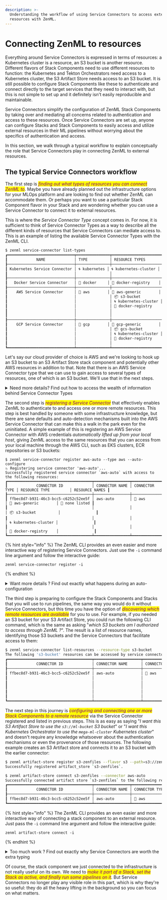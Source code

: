 ```yaml
---
description: >-
  Understanding the workflow of using Service Connectors to access external
  resources with ZenML.
---
```


# Connecting ZenML to resources

Everything around Service Connectors is expressed in terms of resources: a Kubernetes cluster is a resource, an S3 bucket is another resource. Different flavors of Stack Components need to use different resources to function: the Kubernetes and Tekton Orchestrators need access to a Kubernetes cluster, the S3 Artifact Store needs access to an S3 bucket. It is still possible to configure Stack Components like these to authenticate and connect directly to the target services that they need to interact with, but this is not simple to set up and it definitely isn't easily reproducible and maintainable.

Service Connectors simplify the configuration of ZenML Stack Components by taking over and mediating all concerns related to authentication and access to these resources. Once Service Connectors are set up, anyone can configure Stacks and Stack Components to easily access and utilize external resources in their ML pipelines without worrying about the specifics of authentication and access.

In this section, we walk through a typical workflow to explain conceptually the role that Service Connectors play in connecting ZenML to external resources.

## The typical Service Connectors workflow

The first step is _<mark style="color:purple;">finding out what types of resources you can connect ZenML to</mark>_. Maybe you have already planned out the infrastructure options for your MLOps platform and are looking to find out whether ZenML can accommodate them. Or perhaps you want to use a particular Stack Component flavor in your Stack and are wondering whether you can use a Service Connector to connect it to external resources.

This is where the _Service Connector Type_ concept comes in. For now, it is sufficient to think of Service Connector Types as a way to describe all the different kinds of resources that Service Connectors can mediate access to. This is an example of listing the available Service Connector Types with the ZenML CLI.

```sh
$ zenml service-connector list-types
┏━━━━━━━━━━━━━━━━━━━━━━━━━━━━━━┯━━━━━━━━━━━━━━━┯━━━━━━━━━━━━━━━━━━━━━━━┯━━━━━━━━━━━━━━━━━━┯━━━━━━━┯━━━━━━━━┓
┃             NAME             │ TYPE          │ RESOURCE TYPES        │ AUTH METHODS     │ LOCAL │ REMOTE ┃
┠──────────────────────────────┼───────────────┼───────────────────────┼──────────────────┼───────┼────────┨
┃ Kubernetes Service Connector │ 🌀 kubernetes │ 🌀 kubernetes-cluster │ password         │ ✅    │ ✅     ┃
┃                              │               │                       │ token            │       │        ┃
┠──────────────────────────────┼───────────────┼───────────────────────┼──────────────────┼───────┼────────┨
┃   Docker Service Connector   │ 🐳 docker     │ 🐳 docker-registry    │ password         │ ✅    │ ✅     ┃
┠──────────────────────────────┼───────────────┼───────────────────────┼──────────────────┼───────┼────────┨
┃    AWS Service Connector     │ 🔶 aws        │ 🔶 aws-generic        │ implicit         │ ✅    │ ✅     ┃
┃                              │               │ 📦 s3-bucket          │ secret-key       │       │        ┃
┃                              │               │ 🌀 kubernetes-cluster │ sts-token        │       │        ┃
┃                              │               │ 🐳 docker-registry    │ iam-role         │       │        ┃
┃                              │               │                       │ session-token    │       │        ┃
┃                              │               │                       │ federation-token │       │        ┃
┠──────────────────────────────┼───────────────┼───────────────────────┼──────────────────┼───────┼────────┨
┃    GCP Service Connector     │ 🔵 gcp        │ 🔵 gcp-generic        │ implicit         │ ✅    │ ✅     ┃
┃                              │               │ 📦 gcs-bucket         │ user-account     │       │        ┃
┃                              │               │ 🌀 kubernetes-cluster │ service-account  │       │        ┃
┃                              │               │ 🐳 docker-registry    │ oauth2-token     │       │        ┃
┃                              │               │                       │ impersonation    │       │        ┃
┗━━━━━━━━━━━━━━━━━━━━━━━━━━━━━━┷━━━━━━━━━━━━━━━┷━━━━━━━━━━━━━━━━━━━━━━━┷━━━━━━━━━━━━━━━━━━┷━━━━━━━┷━━━━━━━━┛
```

Let's say our cloud provider of choice is AWS and we're looking to hook up an S3 bucket to an S3 Artifact Store stack component and potentially other AWS resources in addition to that. Note that there is an AWS Service Connector type that we can use to gain access to several types of resources, one of which is an S3 bucket. We'll use that in the next steps.

<details>

<summary>Need more details? Find out how to access the wealth of information behind Service Connector Types</summary>

A lot more is hidden behind a Service Connector Type than a name and a simple list of resource types. Before using a Service Connector Type to configure a Service Connector, you probably need to understand what it is, what it can offer and what are the supported authentication methods and their requirements. All this can be accessed on-site directly through the CLI. Some examples are included here.

Showing information about the `aws` Service Connector Type:

```
$ zenml service-connector describe-type aws
╔══════════════════════════════════════════════════════════════════════════════╗
║                🔶 AWS Service Connector (connector type: aws)                ║
╚══════════════════════════════════════════════════════════════════════════════╝
                                                                                
Authentication methods:                                                         
                                                                                
 • 🔒 implicit                                                                  
 • 🔒 secret-key                                                                
 • 🔒 sts-token                                                                 
 • 🔒 iam-role                                                                  
 • 🔒 session-token                                                             
 • 🔒 federation-token                                                          
                                                                                
Resource types:                                                                 
                                                                                
 • 🔶 aws-generic                                                               
 • 📦 s3-bucket                                                                 
 • 🌀 kubernetes-cluster                                                        
 • 🐳 docker-registry                                                           
                                                                                
Supports auto-configuration: True                                               
                                                                                
Available locally: True                                                         
                                                                                
Available remotely: True                                                        
                                                                                
The ZenML AWS Service Connector facilitates the authentication and access to    
managed AWS services and resources. These encompass a range of resources,       
including S3 buckets, ECR repositories, and EKS clusters. The connector provides
support for various authentication methods, including explicit long-lived AWS   
secret keys, IAM roles, short-lived STS tokens and implicit authentication.     
                                                                                
To ensure heightened security measures, this connector also enables the         
generation of temporary STS security tokens that are scoped down to the minimum 
permissions necessary for accessing the intended resource. Furthermore, it      
includes automatic configuration and detection of credentials locally configured
through the AWS CLI.                                                            
                                                                                
This connector serves as a general means of accessing any AWS service by issuing
pre-authenticated boto3 sessions to clients. Additionally, the connector can    
handle specialized authentication for S3, Docker and Kubernetes Python clients. 
It also allows for the configuration of local Docker and Kubernetes CLIs.       
                                                                                
The AWS Service Connector is part of the AWS ZenML integration. You can either  
install the entire integration or use a pypi extra to install it independently  
of the integration:                                                             
                                                                                
 • pip install zenml[connectors-aws] installs only prerequisites for the AWS    
   Service Connector Type                                                       
 • zenml integration install aws installs the entire AWS ZenML integration      
                                                                                
It is not required to install and set up the AWS CLI on your local machine to   
use the AWS Service Connector to link Stack Components to AWS resources and     
services. However, it is recommended to do so if you are looking for a quick    
setup that includes using the auto-configuration Service Connector features.    
                                                                                
────────────────────────────────────────────────────────────────────────────────
```

Fetching details about the `s3-bucket` resource type:

```
$ zenml service-connector describe-type aws --resource-type s3-bucket
╔══════════════════════════════════════════════════════════════════════════════╗
║                 📦 AWS S3 bucket (resource type: s3-bucket)                  ║
╚══════════════════════════════════════════════════════════════════════════════╝
                                                                                
Authentication methods: implicit, secret-key, sts-token, iam-role,              
session-token, federation-token                                                 
                                                                                
Supports resource instances: True                                               
                                                                                
Authentication methods:                                                         
                                                                                
 • 🔒 implicit                                                                  
 • 🔒 secret-key                                                                
 • 🔒 sts-token                                                                 
 • 🔒 iam-role                                                                  
 • 🔒 session-token                                                             
 • 🔒 federation-token                                                          
                                                                                
Allows users to connect to S3 buckets. When used by Stack Components, they are  
provided a pre-configured boto3 S3 client instance.                             
                                                                                
The configured credentials must have at least the following AWS IAM permissions 
associated with the ARNs of S3 buckets that the connector will be allowed to    
access (e.g. arn:aws:s3:::* and arn:aws:s3:::*/* represent all the available S3 
buckets).                                                                       
                                                                                
 • s3:ListBucket                                                                
 • s3:GetObject                                                                 
 • s3:PutObject                                                                 
 • s3:DeleteObject                                                              
 • s3:ListAllMyBuckets                                                          
                                                                                
If set, the resource name must identify an S3 bucket using one of the following 
formats:                                                                        
                                                                                
 • S3 bucket URI (canonical resource name): s3://{bucket-name}                  
 • S3 bucket ARN: arn:aws:s3:::{bucket-name}                                    
 • S3 bucket name: {bucket-name}                                                
                                                                                
────────────────────────────────────────────────────────────────────────────────
```

Displaying information about the `session-token` authentication method:

```
$ zenml service-connector describe-type aws --auth-method session-token
╔══════════════════════════════════════════════════════════════════════════════╗
║              🔒 AWS Session Token (auth method: session-token)               ║
╚══════════════════════════════════════════════════════════════════════════════╝
                                                                                
Supports issuing temporary credentials: True                                    
                                                                                
Generates temporary session STS tokens for IAM users. The connector needs to be 
configured with an AWS secret key associated with an IAM user or AWS account    
root user (not recommended). The connector will generate temporary STS tokens   
upon request by calling the GetSessionToken STS API.                            
                                                                                
These STS tokens have an expiration period longer that those issued through the 
AWS IAM Role authentication method and are more suitable for long-running       
processes that cannot automatically re-generate credentials upon expiration.    
                                                                                
An AWS region is required and the connector may only be used to access AWS      
resources in the specified region.                                              
                                                                                
The default expiration period for generated STS tokens is 12 hours with a       
minimum of 15 minutes and a maximum of 36 hours. Temporary credentials obtained 
by using the AWS account root user credentials (not recommended) have a maximum 
duration of 1 hour.                                                             
                                                                                
As a precaution, when long-lived credentials (i.e. AWS Secret Keys) are detected
on your environment by the Service Connector during auto-configuration, this    
authentication method is automatically chosen instead of the AWS Secret Key     
authentication method alternative.                                              
                                                                                
Generated STS tokens inherit the full set of permissions of the IAM user or AWS 
account root user that is calling the GetSessionToken API. Depending on your    
security needs, this may not be suitable for production use, as it can lead to  
accidental privilege escalation. Instead, it is recommended to use the AWS      
Federation Token or AWS IAM Role authentication methods to restrict the         
permissions of the generated STS tokens.                                        
                                                                                
For more information on session tokens and the GetSessionToken AWS API, see: the
official AWS documentation on the subject.                                      
                                                                                
Attributes:                                                                     
                                                                                
 • aws_access_key_id {string, secret, required}: AWS Access Key ID              
 • aws_secret_access_key {string, secret, required}: AWS Secret Access Key      
 • region {string, required}: AWS Region                                        
 • endpoint_url {string, optional}: AWS Endpoint URL                            
                                                                                
────────────────────────────────────────────────────────────────────────────────
```

</details>

The second step is _<mark style="color:purple;">registering a Service Connector</mark>_ that effectively enables ZenML to authenticate to and access one or more remote resources. This step is best handled by someone with some infrastructure knowledge, but there are sane defaults and auto-detection mechanisms built into the AWS Service Connector that can make this a walk in the park even for the uninitiated. A simple example of this is registering an AWS Service Connector with AWS credentials _automatically lifted up from your local host_, giving ZenML access to the same resources that you can access from your local machine through the AWS CLI, such as EKS clusters, ECR repositories or S3 buckets:

```shell
$ zenml service-connector register aws-auto --type aws --auto-configure
⠦ Registering service connector 'aws-auto'...
Successfully registered service connector `aws-auto` with access to the following resources:
┏━━━━━━━━━━━━━━━━━━━━━━━━━━━━━━━━━━━━━━┯━━━━━━━━━━━━━━━━┯━━━━━━━━━━━━━━━━┯━━━━━━━━━━━━━━━━━━━━━━━┯━━━━━━━━━━━━━━━━┓
┃             CONNECTOR ID             │ CONNECTOR NAME │ CONNECTOR TYPE │ RESOURCE TYPE         │ RESOURCE NAMES ┃
┠──────────────────────────────────────┼────────────────┼────────────────┼───────────────────────┼────────────────┨
┃ ffbec8d7-b931-46c3-bcc5-c6252c52ee5f │ aws-auto       │ 🔶 aws         │ 🔶 aws-generic        │ 🤷 none listed ┃
┃                                      │                │                │ 📦 s3-bucket          │                ┃
┃                                      │                │                │ 🌀 kubernetes-cluster │                ┃
┃                                      │                │                │ 🐳 docker-registry    │                ┃
┗━━━━━━━━━━━━━━━━━━━━━━━━━━━━━━━━━━━━━━┷━━━━━━━━━━━━━━━━┷━━━━━━━━━━━━━━━━┷━━━━━━━━━━━━━━━━━━━━━━━┷━━━━━━━━━━━━━━━━┛
```

{% hint style="info" %}
The ZenML CLI provides an even easier and more interactive way of registering Service Connectors. Just use the `-i` command line argument and follow the interactive guide:

```
zenml service-connector register -i
```
{% endhint %}

<details>

<summary>Want more details ? Find out exactly what happens during an auto-configuration</summary>

A quick glance into the Service Connector configuration that was automatically detected gives a better idea of what happened:

```
$ zenml service-connector describe aws-auto
Service connector 'aws-auto' of type 'aws' with id 'ffbec8d7-b931-46c3-bcc5-c6252c52ee5f' is owned by user 'default' and is 'private'.
                           'aws-auto' aws Service Connector Details                           
┏━━━━━━━━━━━━━━━━━━┯━━━━━━━━━━━━━━━━━━━━━━━━━━━━━━━━━━━━━━━━━━━━━━━━━━━━━━━━━━━━━━━━━━━━━━━━━┓
┃ PROPERTY         │ VALUE                                                                   ┃
┠──────────────────┼─────────────────────────────────────────────────────────────────────────┨
┃ ID               │ ffbec8d7-b931-46c3-bcc5-c6252c52ee5f                                    ┃
┠──────────────────┼─────────────────────────────────────────────────────────────────────────┨
┃ NAME             │ aws-auto                                                                ┃
┠──────────────────┼─────────────────────────────────────────────────────────────────────────┨
┃ TYPE             │ 🔶 aws                                                                  ┃
┠──────────────────┼─────────────────────────────────────────────────────────────────────────┨
┃ AUTH METHOD      │ session-token                                                           ┃
┠──────────────────┼─────────────────────────────────────────────────────────────────────────┨
┃ RESOURCE TYPES   │ 🔶 aws-generic, 📦 s3-bucket, 🌀 kubernetes-cluster, 🐳 docker-registry ┃
┠──────────────────┼─────────────────────────────────────────────────────────────────────────┨
┃ RESOURCE NAME    │ <multiple>                                                              ┃
┠──────────────────┼─────────────────────────────────────────────────────────────────────────┨
┃ SECRET ID        │ 6e03d968-fba0-47ff-b01d-eeb58780bcc8                                    ┃
┠──────────────────┼─────────────────────────────────────────────────────────────────────────┨
┃ SESSION DURATION │ 43200s                                                                  ┃
┠──────────────────┼─────────────────────────────────────────────────────────────────────────┨
┃ EXPIRES IN       │ N/A                                                                     ┃
┠──────────────────┼─────────────────────────────────────────────────────────────────────────┨
┃ OWNER            │ default                                                                 ┃
┠──────────────────┼─────────────────────────────────────────────────────────────────────────┨
┃ WORKSPACE        │ default                                                                 ┃
┠──────────────────┼─────────────────────────────────────────────────────────────────────────┨
┃ SHARED           │ ➖                                                                      ┃
┠──────────────────┼─────────────────────────────────────────────────────────────────────────┨
┃ CREATED_AT       │ 2023-05-16 16:59:56.761936                                              ┃
┠──────────────────┼─────────────────────────────────────────────────────────────────────────┨
┃ UPDATED_AT       │ 2023-05-16 16:59:56.761939                                              ┃
┗━━━━━━━━━━━━━━━━━━┷━━━━━━━━━━━━━━━━━━━━━━━━━━━━━━━━━━━━━━━━━━━━━━━━━━━━━━━━━━━━━━━━━━━━━━━━━┛
            Configuration            
┏━━━━━━━━━━━━━━━━━━━━━━━┯━━━━━━━━━━━┓
┃ PROPERTY              │ VALUE     ┃
┠───────────────────────┼───────────┨
┃ region                │ us-east-1 ┃
┠───────────────────────┼───────────┨
┃ aws_access_key_id     │ [HIDDEN]  ┃
┠───────────────────────┼───────────┨
┃ aws_secret_access_key │ [HIDDEN]  ┃
┗━━━━━━━━━━━━━━━━━━━━━━━┷━━━━━━━━━━━┛
```

The AWS Service Connector discovered and lifted the AWS Secret Key that was configured on the local machine and securely stored it in the [Secrets Store](../secrets-management/#centralized-secrets-store). Normally, this would be cause for concern, because the AWS Secret Key gives access to any and all AWS resources in your account and should not be distributed to third parties.

However, in this case, _the following security best practice is automatically enforced by the AWS connector_: the AWS Secret Key will be kept hidden and the clients will never use it directly to gain access to any AWS resources. Instead, the AWS Service Connector will generate short-lived security tokens and distribute those to clients. It will also take care of issuing new tokens when those expire. This is identifiable from the `session-token` authentication method and the session duration configuration attributes.

One way to confirm this is to ask ZenML to show us the exact configuration that a Service Connector client would see, but this requires us to pick a resource for which temporary credentials can be generated and use the `--client` CLI flag:

```
$ zenml service-connector describe aws-auto --client --resource-type s3-bucket --resource-id s3://zenfiles
Service connector 'aws-auto (s3-bucket | s3://zenfiles client)' of type 'aws' with id '4c0c0511-0ffd-42c6-9ea9-6a33b19620a2' is owned by user 'default' and is 'private'.
    'aws-auto (s3-bucket | s3://zenfiles client)' aws Service     
                        Connector Details                         
┏━━━━━━━━━━━━━━━━━━┯━━━━━━━━━━━━━━━━━━━━━━━━━━━━━━━━━━━━━━━━━━━━━┓
┃ PROPERTY         │ VALUE                                       ┃
┠──────────────────┼─────────────────────────────────────────────┨
┃ ID               │ 4c0c0511-0ffd-42c6-9ea9-6a33b19620a2        ┃
┠──────────────────┼─────────────────────────────────────────────┨
┃ NAME             │ aws-auto (s3-bucket | s3://zenfiles client) ┃
┠──────────────────┼─────────────────────────────────────────────┨
┃ TYPE             │ 🔶 aws                                      ┃
┠──────────────────┼─────────────────────────────────────────────┨
┃ AUTH METHOD      │ sts-token                                   ┃
┠──────────────────┼─────────────────────────────────────────────┨
┃ RESOURCE TYPES   │ 📦 s3-bucket                                ┃
┠──────────────────┼─────────────────────────────────────────────┨
┃ RESOURCE NAME    │ s3://zenfiles                               ┃
┠──────────────────┼─────────────────────────────────────────────┨
┃ SECRET ID        │                                             ┃
┠──────────────────┼─────────────────────────────────────────────┨
┃ SESSION DURATION │ N/A                                         ┃
┠──────────────────┼─────────────────────────────────────────────┨
┃ EXPIRES IN       │ 11h59m55s                                   ┃
┠──────────────────┼─────────────────────────────────────────────┨
┃ OWNER            │ default                                     ┃
┠──────────────────┼─────────────────────────────────────────────┨
┃ WORKSPACE        │ default                                     ┃
┠──────────────────┼─────────────────────────────────────────────┨
┃ SHARED           │ ➖                                          ┃
┠──────────────────┼─────────────────────────────────────────────┨
┃ CREATED_AT       │ 2023-05-16 17:28:13.164651                  ┃
┠──────────────────┼─────────────────────────────────────────────┨
┃ UPDATED_AT       │ 2023-05-16 17:28:13.164654                  ┃
┗━━━━━━━━━━━━━━━━━━┷━━━━━━━━━━━━━━━━━━━━━━━━━━━━━━━━━━━━━━━━━━━━━┛
            Configuration            
┏━━━━━━━━━━━━━━━━━━━━━━━┯━━━━━━━━━━━┓
┃ PROPERTY              │ VALUE     ┃
┠───────────────────────┼───────────┨
┃ region                │ us-east-1 ┃
┠───────────────────────┼───────────┨
┃ aws_access_key_id     │ [HIDDEN]  ┃
┠───────────────────────┼───────────┨
┃ aws_secret_access_key │ [HIDDEN]  ┃
┠───────────────────────┼───────────┨
┃ aws_session_token     │ [HIDDEN]  ┃
┗━━━━━━━━━━━━━━━━━━━━━━━┷━━━━━━━━━━━┛
```

As can be seen, this configuration is of a temporary STS AWS token that will expire in 12 hours.

Of course, the AWS Secret Key to your AWS IAM user or (worse) AWS root account should still not be used as a direct means of authentication outside of local development. This is just an example and the AWS Service Connector supports other authentication methods that are more suitable for production purposes.

</details>

The third step is preparing to configure the Stack Components and Stacks that you will use to run pipelines, the same way you would do it without Service Connectors, but this time you have the option of _<mark style="color:purple;">discovering which remote resources are available</mark>_ for you to use. For example, if you needed an S3 bucket for your S3 Artifact Store, you could run the following CLI command, which is the same as asking "_which S3 buckets am I authorized to access through ZenML ?_". The result is a list of resource names, identifying those S3 buckets and the Service Connectors that facilitate access to them:&#x20;

```sh
$ zenml service-connector list-resources --resource-type s3-bucket
The following 's3-bucket' resources can be accessed by service connectors configured in your workspace:
┏━━━━━━━━━━━━━━━━━━━━━━━━━━━━━━━━━━━━━━┯━━━━━━━━━━━━━━━━━━━━━┯━━━━━━━━━━━━━━━━┯━━━━━━━━━━━━━━━┯━━━━━━━━━━━━━━━━━━━━━━━━━━━━━━━━━━━━━━━┓
┃             CONNECTOR ID             │ CONNECTOR NAME      │ CONNECTOR TYPE │ RESOURCE TYPE │ RESOURCE NAMES                        ┃
┠──────────────────────────────────────┼─────────────────────┼────────────────┼───────────────┼───────────────────────────────────────┨
┃ ffbec8d7-b931-46c3-bcc5-c6252c52ee5f │ aws-auto            │ 🔶 aws         │ 📦 s3-bucket  │ s3://public-flavor-logos              ┃
┃                                      │                     │                │               │ s3://sagemaker-us-east-1-715803424590 ┃
┃                                      │                     │                │               │ s3://spark-artifact-store             ┃
┃                                      │                     │                │               │ s3://zenfiles                         ┃
┃                                      │                     │                │               │ s3://zenml-demos                      ┃
┃                                      │                     │                │               │ s3://zenmlpublicdata                  ┃
┗━━━━━━━━━━━━━━━━━━━━━━━━━━━━━━━━━━━━━━┷━━━━━━━━━━━━━━━━━━━━━┷━━━━━━━━━━━━━━━━┷━━━━━━━━━━━━━━━┷━━━━━━━━━━━━━━━━━━━━━━━━━━━━━━━━━━━━━━━┛
```

The next step in this journey is _<mark style="color:purple;">configuring and connecting one or more Stack Components to a remote resource</mark>_ via the Service Connector registered and listed in previous steps. This is as easy as saying "_I want this S3 Artifact Store to use the `s3://ml-bucket` S3 bucket_" or "_I want this Kubernetes Orchestrator to use the `mega-ml-cluster` Kubernetes cluster_" and doesn't require any knowledge whatsoever about the authentication mechanisms or even the provenance of those resources. The following example creates an S3 Artifact store and connects it to an S3 bucket with the earlier connector:

```sh
$ zenml artifact-store register s3-zenfiles --flavor s3 --path=s3://zenfiles
Successfully registered artifact_store `s3-zenfiles`.

$ zenml artifact-store connect s3-zenfiles --connector aws-auto
Successfully connected artifact store `s3-zenfiles` to the following resources:
┏━━━━━━━━━━━━━━━━━━━━━━━━━━━━━━━━━━━━━━┯━━━━━━━━━━━━━━━━┯━━━━━━━━━━━━━━━━┯━━━━━━━━━━━━━━━┯━━━━━━━━━━━━━━━━┓
┃             CONNECTOR ID             │ CONNECTOR NAME │ CONNECTOR TYPE │ RESOURCE TYPE │ RESOURCE NAMES ┃
┠──────────────────────────────────────┼────────────────┼────────────────┼───────────────┼────────────────┨
┃ ffbec8d7-b931-46c3-bcc5-c6252c52ee5f │ aws-auto       │ 🔶 aws         │ 📦 s3-bucket  │ s3://zenfiles  ┃
┗━━━━━━━━━━━━━━━━━━━━━━━━━━━━━━━━━━━━━━┷━━━━━━━━━━━━━━━━┷━━━━━━━━━━━━━━━━┷━━━━━━━━━━━━━━━┷━━━━━━━━━━━━━━━━┛

```

{% hint style="info" %}
The ZenML CLI provides an even easier and more interactive way of connecting a stack component to an external resource. Just pass the `-i` command line argument and follow the interactive guide:

```
zenml artifact-store connect -i
```
{% endhint %}

<details>

<summary>Too much work ? Find out exactly why Service Connectors are worth the extra typing</summary>

At this point, you may wonder why you would need to do all this extra work when you could have simply configured your S3 Artifact Store with embedded AWS credentials or referencing AWS credentials in a ZenML secret, like this:

```sh
$ zenml secret create aws-secret -i
Entering interactive mode:
Please enter a secret key: aws_access_key_id
Please enter the secret value for the key [aws_access_key_id]: ****
Do you want to add another key-value pair to this secret? [y/n]: y
Please enter a secret key: aws_secret_access_key
Please enter the secret value for the key [aws_secret_access_key]: ****
Do you want to add another key-value pair to this secret? [y/n]: n
The following secret will be registered.
┏━━━━━━━━━━━━━━━━━━━━━━━┯━━━━━━━━━━━━━━┓
┃      SECRET_KEY       │ SECRET_VALUE ┃
┠───────────────────────┼──────────────┨
┃   aws_access_key_id   │ ***          ┃
┠───────────────────────┼──────────────┨
┃ aws_secret_access_key │ ***          ┃
┗━━━━━━━━━━━━━━━━━━━━━━━┷━━━━━━━━━━━━━━┛
Secret 'aws-secret' successfully created.

$ zenml artifact-store register s3-zenfiles --flavor s3 --path=s3://zenfiles --authentication_secret=aws-secret
Successfully registered artifact_store `s3-zenfiles`.

```

These are some of the advantages of linking an S3 Artifact Store, or any Stack Component for that matter, to an external resource using a Service Connector:

* the S3 Artifact Store can be used in any ZenML Stack, by any person or automated process with access to your ZenML server, on any machine or virtual environment without the need to install or configure the AWS CLI or any AWS credentials. In the case of other types of resources, this also extends to other CLIs/SDKs in addition to AWS (e.g. you _also_ don't need the Kubernetes `kubectl` CLI when you are accessing an EKS Kubernetes cluster in your pipelines).
* setting up AWS accounts, permissions and configuring the Service Connector (first and second steps) can be done by someone with some expertise in infrastructure management, while creating and using the S3 Artifact Store (third and following steps) can be done by anyone without any such knowledge.
* you can create and connect any number of S3 Artifact Stores and other types of Stack Components (e.g. Kubernetes/Kubeflow/Tekton Orchestrators, Container Registries) to the AWS resources accessible through the Service Connector, but you only have to configure the Service Connector once.
* if your need to make any changes to the AWS authentication configuration (e.g. refresh expired credentials or remove leaked credentials) you only need to update the Service Connector and the changes will automatically be applied to all Stack Components linked to it.
* this last point is only useful if you're really serious about implementing security best practices: the AWS Service Connector in particular, as well as other cloud provider Service Connectors can automatically generate, distribute and refresh short-lived AWS security credentials for its clients. This keeps long-lived, broad access credentials like AWS Secret Keys safely stored on the ZenML Server while the actual workloads and people directly accessing those AWS resources are issued temporary, least-privilege credentials like AWS STS Tokens. This tremendously reduces the attack surface and impact of potential security incidents.

</details>

Of course, the stack component we just connected to the infrastructure is not really useful on its own. We need to _<mark style="color:purple;">make it part of a Stack, set the Stack as active, and finally run some pipelines on it</mark>_. But Service Connectors no longer play any visible role in this part, which is why they're so useful: they do all the heavy lifting in the background so you can focus on what matters.
